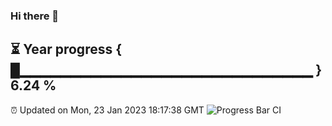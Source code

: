 ### Hi there 👋
⏳ Year progress { █▁▁▁▁▁▁▁▁▁▁▁▁▁▁▁▁▁▁▁▁▁▁▁▁▁▁▁▁▁ } 6.24 %
---
⏰ Updated on Mon, 23 Jan 2023 18:17:38 GMT
![Progress Bar CI](https://github.com/liununu/liununu/workflows/Progress%20Bar%20CI/badge.svg)

